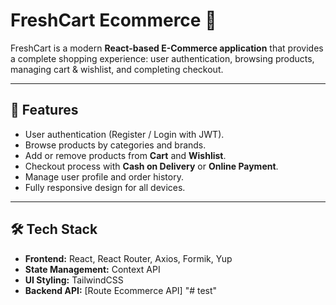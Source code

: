 # FreshCart Ecommerce 🛒

FreshCart is a modern **React-based E-Commerce application** that provides a complete shopping experience: user authentication, browsing products, managing cart & wishlist, and completing checkout.

---

## 🚀 Features
- User authentication (Register / Login with JWT).
- Browse products by categories and brands.
- Add or remove products from **Cart** and **Wishlist**.
- Checkout process with **Cash on Delivery** or **Online Payment**.
- Manage user profile and order history.
- Fully responsive design for all devices.

---

## 🛠️ Tech Stack
- **Frontend:** React, React Router, Axios, Formik, Yup  
- **State Management:** Context API  
- **UI Styling:** TailwindCSS  
- **Backend API:** [Route Ecommerce API]
"# test" 

